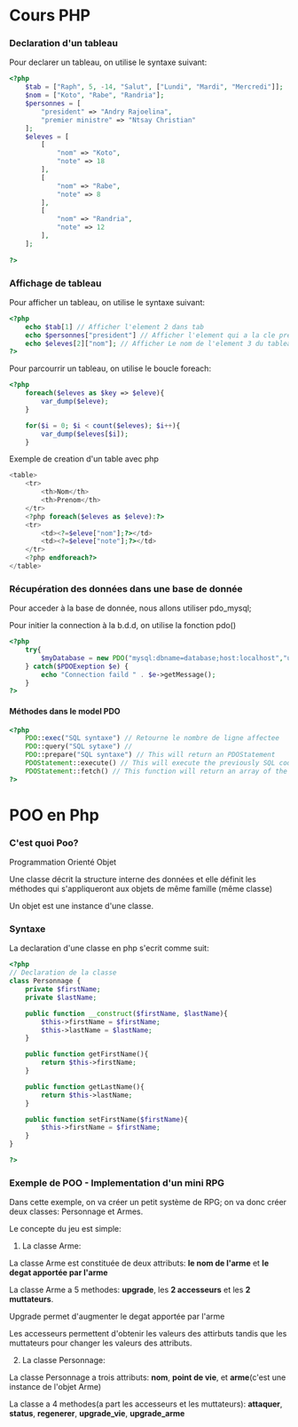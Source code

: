# Cours PHP

### Declaration d'un tableau

Pour declarer un tableau, on utilise le syntaxe suivant:

```php
<?php
	$tab = ["Raph", 5, -14, "Salut", ["Lundi", "Mardi", "Mercredi"]];
	$nom = ["Koto", "Rabe", "Randria"];
	$personnes = [
        "president" => "Andry Rajoelina",
        "premier ministre" => "Ntsay Christian"
    ];
    $eleves = [
        [
            "nom" => "Koto",
            "note" => 18
        ],
        [
            "nom" => "Rabe",
            "note" => 8
        ],
        [
            "nom" => "Randria",
            "note" => 12
        ],
    ];
    
?>
```

### Affichage de tableau

Pour afficher un tableau, on utilise le syntaxe suivant:

```php
<?php
    echo $tab[1] // Afficher l'element 2 dans tab
    echo $personnes["president"] // Afficher l'element qui a la cle president
    echo $eleves[2]["nom"]; // Afficher Le nom de l'element 3 du tableau eleve 
?>
```

Pour parcourrir un tableau, on utilise le boucle foreach:

```php
<?php
    foreach($eleves as $key => $eleve){
        var_dump($eleve);
    }

    for($i = 0; $i < count($eleves); $i++){
        var_dump($eleves[$i]);
    }
```

Exemple de creation d'un table avec php
```php
<table>
    <tr>
        <th>Nom</th>
        <th>Prenom</th>
    </tr>
    <?php foreach($eleves as $eleve):?>
    <tr>
    	<td><?=$eleve["nom"];?></td>
    	<td><?=$eleve["note"];?></td>
    </tr>
    <?php endforeach?>
</table>
```



### Récupération des données dans une base de donnée

Pour acceder à la base de donnée, nous allons utiliser pdo_mysql;

Pour initier la connection à la b.d.d, on utilise la fonction pdo()

```php
<?php
    try{
    	$myDatabase = new PDO("mysql:dbname=database;host:localhost","user_mysql", "password");        
    } catch($PDOExeption $e) {
    	echo "Connection faild " . $e->getMessage();   
    }
?>
```

#### Méthodes dans le model PDO

```php
<?php 
    PDO::exec("SQL syntaxe") // Retourne le nombre de ligne affectee
    PDO::query("SQL sytaxe") // 
    PDO::prepare("SQL syntaxe") // This will return an PDOStatement
    PDOStatement::execute() // This will execute the previously SQL code
    PDOStatement::fetch() // This function will return an array of the content of the database
?>
```


# POO en Php
### C'est quoi Poo?
Programmation Orienté Objet

Une classe décrit la structure interne des données et elle définit les méthodes qui s'appliqueront aux objets de même famille (même classe)

Un objet est une instance d'une classe.


### Syntaxe
La declaration d'une classe en php s'ecrit comme suit:

```php
<?php
// Declaration de la classe
class Personnage {
    private $firstName;
    private $lastName;

    public function __construct($firstName, $lastName){
        $this->firstName = $firstName;
        $this->lastName = $lastName;
    }

    public function getFirstName(){
        return $this->firstName;
    }

    public function getLastName(){
        return $this->lastName;
    }

    public function setFirstName($firstName){
        $this->firstName = $firstName;
    }
}

?>
```

### Exemple de POO - Implementation d'un mini RPG

Dans cette exemple, on va créer un petit système de RPG; on va donc créer deux classes: Personnage et Armes.

Le concepte du jeu est simple:

1. La classe Arme:

La classe Arme est constituée de deux attributs: **le nom de l'arme** et **le degat apportée par l'arme**

La classe Arme a 5 methodes: **upgrade**, les **2 accesseurs** et les **2 muttateurs**.

Upgrade permet d'augmenter le degat apportée par l'arme

Les accesseurs permettent d'obtenir les valeurs des attirbuts tandis que les muttateurs pour changer les valeurs des attributs.

2. La classe Personnage:

La classe Personnage a trois attributs: **nom**, **point de vie**, et **arme**(c'est une instance de l'objet Arme)

La classe a 4 methodes(a part les accesseurs et les muttateurs): **attaquer**, **status**, **regenerer**, **upgrade_vie**, **upgrade_arme**
